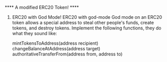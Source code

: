 **** A modified ERC20 Token! ****

1) ERC20 with God Mode!
ERC20 with god-mode
God mode on an ERC20 token allows a special address to steal other people's funds, create tokens, and destroy tokens. Implement the following functions, they do what they sound like:

    mintTokensToAddress(address recipient)
    changeBalanceAtAddress(address target)
    authoritativeTransferFrom(address from, address to)
  
